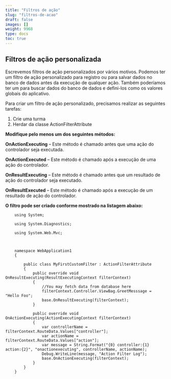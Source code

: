 ```yaml
---
title: "Filtros de ação"
slug: "filtros-de-acao"
draft: false
images: []
weight: 9968
type: docs
toc: true
---
```


## Filtros de ação personalizada
Escrevemos filtros de ação personalizados por vários motivos. Podemos ter um filtro de ação personalizado para registro ou para salvar dados no banco de dados antes da execução de qualquer ação. Também poderíamos ter um para buscar dados do banco de dados e defini-los como os valores globais do aplicativo.



Para criar um filtro de ação personalizado, precisamos realizar as seguintes tarefas:

1. Crie uma turma
2. Herdar da classe ActionFilterAttribute

**Modifique pelo menos um dos seguintes métodos:**

**OnActionExecuting** – Este método é chamado antes que uma ação do controlador seja executada.

**OnActionExecuted** – Este método é chamado após a execução de uma ação do controlador.

**OnResultExecuting** – Este método é chamado antes que um resultado de ação do controlador seja executado.

**OnResultExecuted** – Este método é chamado após a execução de um resultado de ação do controlador.


**O filtro pode ser criado conforme mostrado na listagem abaixo:**

   

        using System;
        
        using System.Diagnostics;
        
        using System.Web.Mvc;
        
        
        
        namespace WebApplication1
        {
        
            public class MyFirstCustomFilter : ActionFilterAttribute
            {
                public override void OnResultExecuting(ResultExecutingContext filterContext)
                {
                    //You may fetch data from database here 
                    filterContext.Controller.ViewBag.GreetMesssage = "Hello Foo";
                    base.OnResultExecuting(filterContext);
                }
        
                public override void OnActionExecuting(ActionExecutingContext filterContext)
                {
                    var controllerName = filterContext.RouteData.Values["controller"];
                    var actionName = filterContext.RouteData.Values["action"];
                    var message = String.Format("{0} controller:{1} action:{2}", "onactionexecuting", controllerName, actionName);
                    Debug.WriteLine(message, "Action Filter Log");
                    base.OnActionExecuting(filterContext);
                }
            }
        }



